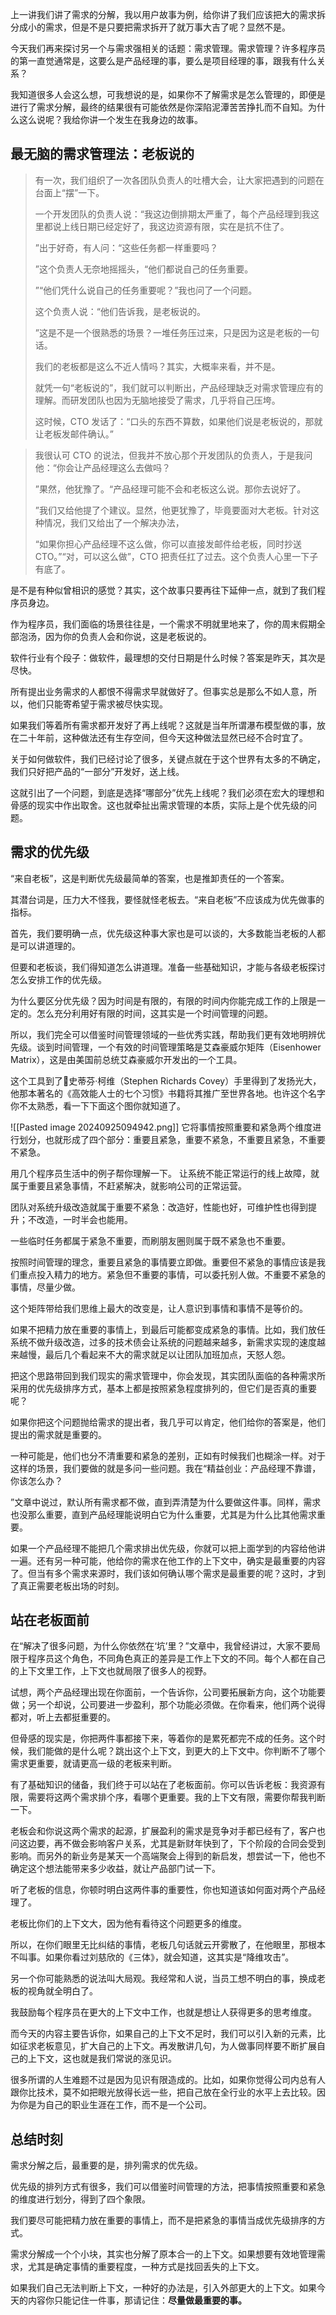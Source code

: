 上一讲我们讲了需求的分解，我以用户故事为例，给你讲了我们应该把大的需求拆分成小的需求，但是不是只要把需求拆开了就万事大吉了呢？显然不是。

今天我们再来探讨另一个与需求强相关的话题：需求管理。需求管理？许多程序员的第一直觉通常是，这要么是产品经理的事，要么是项目经理的事，跟我有什么关系？

我知道很多人会这么想，可我想说的是，如果你不了解需求是怎么管理的，即便是进行了需求分解，最终的结果很有可能依然是你深陷泥潭苦苦挣扎而不自知。为什么这么说呢？我给你讲一个发生在我身边的故事。

## 最无脑的需求管理法：老板说的
>有一次，我们组织了一次各团队负责人的吐槽大会，让大家把遇到的问题在台面上“摆”一下。
>
>一个开发团队的负责人说：“我这边倒排期太严重了，每个产品经理到我这里都说上线日期已经定好了，我这边资源有限，实在是抗不住了。
>
>”出于好奇，有人问：“这些任务都一样重要吗？
>
>”这个负责人无奈地摇摇头，“他们都说自己的任务重要。
>
>”“他们凭什么说自己的任务重要呢？”我也问了一个问题。
>
>这个负责人说：“他们告诉我，是老板说的。
>
>”这是不是一个很熟悉的场景？一堆任务压过来，只是因为这是老板的一句话。
>
>我们的老板都是这么不近人情吗？其实，大概率来看，并不是。
>
>就凭一句“老板说的”，我们就可以判断出，产品经理缺乏对需求管理应有的理解。而研发团队也因为无脑地接受了需求，几乎将自己压垮。
>
>这时候，CTO 发话了：“口头的东西不算数，如果他们说是老板说的，那就让老板发邮件确认。”

>我很认可 CTO 的说法，但我并不放心那个开发团队的负责人，于是我问他：“你会让产品经理这么去做吗？
>
>”果然，他犹豫了。“产品经理可能不会和老板这么说。那你去说好了。
>
>”我们又给他提了个建议。显然，他更犹豫了，毕竟要面对大老板。针对这种情况，我们又给出了一个解决办法，
>
>“如果你担心产品经理不这么做，你可以直接发邮件给老板，同时抄送 CTO。”“对，可以这么做”，CTO 把责任扛了过去。这个负责人心里一下子有底了。

是不是有种似曾相识的感觉？其实，这个故事只要再往下延伸一点，就到了我们程序员身边。

作为程序员，我们面临的场景往往是，一个需求不明就里地来了，你的周末假期全部泡汤，因为你的负责人会和你说，这是老板说的。

软件行业有个段子：做软件，最理想的交付日期是什么时候？答案是昨天，其次是尽快。

所有提出业务需求的人都恨不得需求早就做好了。但事实总是那么不如人意，所以，他们只能寄希望于需求被尽快实现。

如果我们等着所有需求都开发好了再上线呢？这就是当年所谓瀑布模型做的事，放在二十年前，这种做法还有生存空间，但今天这种做法显然已经不合时宜了。

关于如何做软件，我们已经讨论了很多，关键点就在于这个世界有太多的不确定，我们只好把产品的“一部分”开发好，送上线。

这就引出了一个问题，到底是选择“哪部分”优先上线呢？我们必须在宏大的理想和骨感的现实中作出取舍。这也就牵扯出需求管理的本质，实际上是个优先级的问题。

## 需求的优先级
“来自老板”，这是判断优先级最简单的答案，也是推卸责任的一个答案。

其潜台词是，压力大不怪我，要怪就怪老板去。“来自老板”不应该成为优先做事的指标。

首先，我们要明确一点，优先级这种事大家也是可以谈的，大多数能当老板的人都是可以讲道理的。

但要和老板谈，我们得知道怎么讲道理。准备一些基础知识，才能与各级老板探讨怎么安排工作的优先级。

为什么要区分优先级？因为时间是有限的，有限的时间内你能完成工作的上限是一定的。怎么充分利用好有限的时间，这其实是一个时间管理的问题。

所以，我们完全可以借鉴时间管理领域的一些优秀实践，帮助我们更有效地明辨优先级。谈到时间管理，一个有效的时间管理策略是艾森豪威尔矩阵（Eisenhower Matrix），这是由美国前总统艾森豪威尔开发出的一个工具。

这个工具到了史蒂芬·柯维（Stephen Richards Covey）手里得到了发扬光大，他那本著名的《高效能人士的七个习惯》书籍将其推广至世界各地。也许这个名字你不太熟悉，看一下下面这个图你就知道了。

![[Pasted image 20240925094942.png]]
它将事情按照重要和紧急两个维度进行划分，也就形成了四个部分：重要且紧急，重要不紧急，不重要且紧急，不重要不紧急。

用几个程序员生活中的例子帮你理解一下。
让系统不能正常运行的线上故障，就属于重要且紧急事情，不赶紧解决，就影响公司的正常运营。

团队对系统升级改造就属于重要不紧急：改造好，性能也好，可维护性也得到提升；不改造，一时半会也能用。

一些临时任务都属于紧急不重要，而刷朋友圈则属于既不紧急也不重要。

按照时间管理的理念，重要且紧急的事情要立即做。重要但不紧急的事情应该是我们重点投入精力的地方。紧急但不重要的事情，可以委托别人做。不重要不紧急的事情，尽量少做。

这个矩阵带给我们思维上最大的改变是，让人意识到事情和事情不是等价的。

如果不把精力放在重要的事情上，到最后可能都变成紧急的事情。比如，我们放任系统不做升级改造，过多的技术债会让系统的问题越来越多，新需求实现的速度越来越慢，最后几个看起来不大的需求就足以让团队加班加点，天怒人怨。

把这个思路带回到我们现实的需求管理中，你会发现，其实团队面临的各种需求所采用的优先级排序方式，基本上都是按照紧急程度排列的，但它们是否真的重要呢？

如果你把这个问题抛给需求的提出者，我几乎可以肯定，他们给你的答案是，他们提出的需求就是重要的。

一种可能是，他们也分不清重要和紧急的差别，正如有时候我们也糊涂一样。对于这样的场景，我们要做的就是多问一些问题。我在“精益创业：产品经理不靠谱，你该怎么办？

”文章中说过，默认所有需求都不做，直到弄清楚为什么要做这件事。同样，需求也没那么重要，直到产品经理能说明白它为什么重要，尤其是为什么比其他需求重要。

如果一个产品经理不能把几个需求排出优先级，你就可以把上面学到的内容给他讲一遍。还有另一种可能，他给你的需求在他工作的上下文中，确实是最重要的内容了。但当有多个需求来源时，我们该如何确认哪个需求是最重要的呢？这时，才到了真正需要老板出场的时刻。

## 站在老板面前
在“解决了很多问题，为什么你依然在‘坑’里？”文章中，我曾经讲过，大家不要局限于程序员这个角色，不同角色真正的差异是工作上下文的不同。每个人都在自己的上下文里工作，上下文也就局限了很多人的视野。

试想，两个产品经理出现在你面前，一个告诉你，公司要拓展新方向，这个功能要做；另一个却说，公司要进一步盈利，那个功能必须做。在你看来，他们两个说得都对，听上去都挺重要的。

但骨感的现实是，你把两件事都接下来，等着你的是累死都完不成的任务。这个时候，我们能做的是什么呢？跳出这个上下文，到更大的上下文中。你判断不了哪个需求更重要，就请更高一级的老板来判断。

有了基础知识的储备，我们终于可以站在了老板面前。你可以告诉老板：我资源有限，需要将这两个需求排个序，看哪个更重要。我的上下文有限，需要你帮我判断一下。

老板会和你说这两个需求的起源，扩展盈利的需求是竞争对手都已经有了，客户也问这边要，再不做会影响客户关系，尤其是新财年快到了，下个阶段的合同会受到影响。而另外的新业务是某天一个高端聚会上得到的新启发，想尝试一下，他也不确定这个想法能带来多少收益，就让产品部门试一下。

听了老板的信息，你顿时明白这两件事的重要性，你也知道该如何面对两个产品经理了。

老板比你们的上下文大，因为他有看待这个问题更多的维度。

所以，在你们眼里无比纠结的事情，老板几句话就云开雾散了，在他眼里，那根本不叫事。如果你看过刘慈欣的《三体》，就会知道，这其实是“降维攻击”。

另一个你可能熟悉的说法叫大局观。我经常和人说，当员工想不明白的事，换成老板的视角就全明白了。

我鼓励每个程序员在更大的上下文中工作，也就是想让人获得更多的思考维度。

而今天的内容主要告诉你，如果自己的上下文不足时，我们可以引入新的元素，比如征求老板意见，扩大自己的上下文。再发散讲几句，为人做事同样要不断扩展自己的上下文，这也就是我们常说的涨见识。

很多所谓的人生难题不过是因为见识有限造成的。比如，如果你觉得公司内总有人跟你比技术，莫不如把眼光放得长远一些，把自己放在全行业的水平上去比较。因为你是为自己的职业生涯在工作，而不是一个公司。

## 总结时刻
需求分解之后，最重要的是，排列需求的优先级。

优先级的排列方式有很多，我们可以借鉴时间管理的方法，把事情按照重要和紧急的维度进行划分，得到了四个象限。

我们要尽可能把精力放在重要的事情上，而不是把紧急的事情当成优先级排序的方式。

需求分解成一个个小块，其实也分解了原本合一的上下文。如果想要有效地管理需求，尤其是确定事情的重要程度，一种方式是找回丢失的上下文。

如果我们自己无法判断上下文，一种好的办法是，引入外部更大的上下文。如果今天的内容你只能记住一件事，那请记住：**尽量做最重要的事。**
